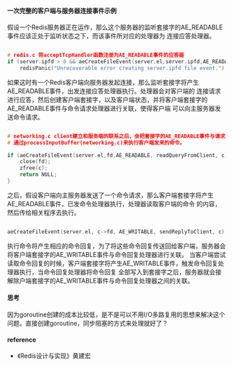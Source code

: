 
#### 一次完整的客户端与服务器连接事件示例

假设一个Redis服务器正在运作，那么这个服务器的监听套接字的AE_READABLE事件应该正处于监听状态之下，而该事件所对应的处理器为
连接应答处理器。

```c

# redis.c 将acceptTcpHandler函数注册为AE_READABLE事件的应答器
if (server.ipfd > 0 && aeCreateFileEvent(server.el,server.ipfd,AE_READABLE, acceptTcpHandler, NULL) == AE_ERR)
    redisPanic("Unrecoverable error creating server.ipfd file event.");

```

如果这时有一个Redis客户端向服务器发起连接，那么监听套接字将产生AE_READABLE事件，出发连接应答处理器执行。处理器会对客户端的
连接请求进行应答，然后创建客户端套接字，以及客户端状态，并将客户端套接字的AE_READABLE事件与命令请求处理器进行关联，使得客户端
可以向主服务器发送命令请求。

```c

# networking.c client建立和服务端的联系之后，会把套接字的AE_READABLE事件与请求处理器进行关联，这样发送过来的命令就可以被readQueryFromClient获取到，
# 通过processInputBuffer(networking.c)来执行客户端发来的命令。

if (aeCreateFileEvent(server.el,fd,AE_READABLE, readQueryFromClient, c) == AE_ERR) {
    close(fd);
    zfree(c);
    return NULL;
}
```

之后，假设客户端向主服务器发送了一个命令请求，那么客户端套接字将产生AE_READABLE事件，已发命令处理器执行，处理器读取客户端的命令
的内容，然后传给相关程序去执行。

```c

aeCreateFileEvent(server.el, c->fd, AE_WRITABLE, sendReplyToClient, c) == AE_ERR)
```

执行命令将产生相应的命令回复，为了将这些命令回复传送回给客户端，服务器会将客户端套接字的AE_WRITABLE事件与命令回复处理器进行关联。
当客户端尝试读取命令回复的时候，客户端套接字将产生AE_WRITABLE事件，触发命令回复处理器执行，当命令回复处理器将命令回复
全部写入到套接字之后，服务器就会接解除户端套接字的AE_WRITABLE事件与命令回复处理器之间的关联。


#### 思考

因为goroutine创建的成本比较低，是不是可以不用I/O多路复用的思想来解决这个问题。直接创建goroutine，同步阻塞的方式来处理就好了？

#### reference

* 《Redis设计与实现》黄建宏